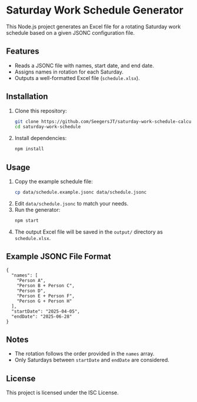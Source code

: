# Saturday Work Schedule Generator

This Node.js project generates an Excel file for a rotating Saturday work schedule based on a given JSONC configuration file.

## Features
- Reads a JSONC file with names, start date, and end date.
- Assigns names in rotation for each Saturday.
- Outputs a well-formatted Excel file (`schedule.xlsx`).

## Installation
1. Clone this repository:
   ```sh
   git clone https://github.com/SeegersJT/saturday-work-schedule-calculator.git
   cd saturday-work-schedule
   ```
2. Install dependencies:
   ```sh
   npm install
   ```

## Usage
1. Copy the example schedule file:
   ```sh
   cp data/schedule.example.jsonc data/schedule.jsonc
   ```
2. Edit `data/schedule.jsonc` to match your needs.
3. Run the generator:
   ```sh
   npm start
   ```
4. The output Excel file will be saved in the `output/` directory as `schedule.xlsx`.

## Example JSONC File Format
```jsonc
{
  "names": [
    "Person A",
    "Person B + Person C",
    "Person D",
    "Person E + Person F",
    "Person G + Person H"
  ],
  "startDate": "2025-04-05",
  "endDate": "2025-06-28"
}
```

## Notes
- The rotation follows the order provided in the `names` array.
- Only Saturdays between `startDate` and `endDate` are considered.

## License
This project is licensed under the ISC License.

